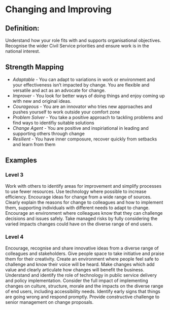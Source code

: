 # Changing and Improving



## Definition:

Understand how your role fits with and supports organisational objectives. Recognise the wider Civil Service priorities and ensure work is in the national interest.

## Strength Mapping 

* _Adaptable_ - You can adapt to variations in work or environment and your effectiveness isn’t impacted by change. You  are flexible and versatile and act as an advocate for change.
* _Improver_ - You look for better ways of doing things and enjoy coming up with new and original ideas.
* _Courageous_ - You are an innovator who tries new approaches and pushes yourself to work outside your comfort zone
* _Problem Solver_ - You take a positive approach to tackling problems and find ways to identifiy suitable solutions
* _Change Agent_ - You are positive and inspiriational in leading and supporting others through change
* _Resilient_ - You have inner composure, recover quickly from setbacks and learn from them

## Examples 

### Level 3

Work with others to identify areas for improvement and simplify processes to use fewer resources. Use technology where possible to increase efficiency. Encourage ideas for change from a wide range of sources. Clearly explain the reasons for change to colleagues and how to implement them, supporting individuals with different needs to adapt to change. Encourage an environment where colleagues know that they can challenge decisions and issues safely. Take managed risks by fully considering the varied impacts changes could have on the diverse range of end users.

### Level 4 

Encourage, recognise and share innovative ideas from a diverse range of colleagues and stakeholders. Give people space to take initiative and praise them for their creativity. Create an environment where people feel safe to challenge and know their voice will be heard. Make changes which add value and clearly articulate how changes will benefit the business. Understand and identify the role of technology in public service delivery and policy implementation. Consider the full impact of implementing changes on culture, structure, morale and the impacts on the diverse range of end users, including accessibility needs. Identify early signs that things are going wrong and respond promptly. Provide constructive challenge to senior management on change proposals.